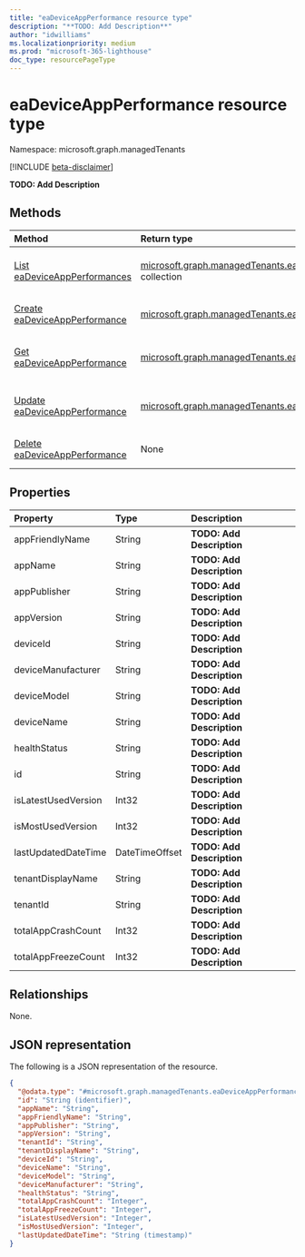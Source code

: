 ```yaml
---
title: "eaDeviceAppPerformance resource type"
description: "**TODO: Add Description**"
author: "idwilliams"
ms.localizationpriority: medium
ms.prod: "microsoft-365-lighthouse"
doc_type: resourcePageType
---
```


# eaDeviceAppPerformance resource type

Namespace: microsoft.graph.managedTenants

[!INCLUDE [beta-disclaimer](../../includes/beta-disclaimer.md)]

**TODO: Add Description**

## Methods
|Method|Return type|Description|
|:---|:---|:---|
|[List eaDeviceAppPerformances](../api/managedtenants-managedtenant-list-eadeviceappperformances.md)|[microsoft.graph.managedTenants.eaDeviceAppPerformance](../resources/managedtenants-eadeviceappperformance.md) collection|Get a list of the [eaDeviceAppPerformance](../resources/managedtenants-eadeviceappperformance.md) objects and their properties.|
|[Create eaDeviceAppPerformance](../api/managedtenants-managedtenant-post-eadeviceappperformances.md)|[microsoft.graph.managedTenants.eaDeviceAppPerformance](../resources/managedtenants-eadeviceappperformance.md)|Create a new [eaDeviceAppPerformance](../resources/managedtenants-eadeviceappperformance.md) object.|
|[Get eaDeviceAppPerformance](../api/managedtenants-eadeviceappperformance-get.md)|[microsoft.graph.managedTenants.eaDeviceAppPerformance](../resources/managedtenants-eadeviceappperformance.md)|Read the properties and relationships of an [eaDeviceAppPerformance](../resources/managedtenants-eadeviceappperformance.md) object.|
|[Update eaDeviceAppPerformance](../api/managedtenants-eadeviceappperformance-update.md)|[microsoft.graph.managedTenants.eaDeviceAppPerformance](../resources/managedtenants-eadeviceappperformance.md)|Update the properties of an [eaDeviceAppPerformance](../resources/managedtenants-eadeviceappperformance.md) object.|
|[Delete eaDeviceAppPerformance](../api/managedtenants-managedtenant-delete-eadeviceappperformances.md)|None|Delete an [eaDeviceAppPerformance](../resources/managedtenants-eadeviceappperformance.md) object.|

## Properties
|Property|Type|Description|
|:---|:---|:---|
|appFriendlyName|String|**TODO: Add Description**|
|appName|String|**TODO: Add Description**|
|appPublisher|String|**TODO: Add Description**|
|appVersion|String|**TODO: Add Description**|
|deviceId|String|**TODO: Add Description**|
|deviceManufacturer|String|**TODO: Add Description**|
|deviceModel|String|**TODO: Add Description**|
|deviceName|String|**TODO: Add Description**|
|healthStatus|String|**TODO: Add Description**|
|id|String|**TODO: Add Description**|
|isLatestUsedVersion|Int32|**TODO: Add Description**|
|isMostUsedVersion|Int32|**TODO: Add Description**|
|lastUpdatedDateTime|DateTimeOffset|**TODO: Add Description**|
|tenantDisplayName|String|**TODO: Add Description**|
|tenantId|String|**TODO: Add Description**|
|totalAppCrashCount|Int32|**TODO: Add Description**|
|totalAppFreezeCount|Int32|**TODO: Add Description**|

## Relationships
None.

## JSON representation
The following is a JSON representation of the resource.
<!-- {
  "blockType": "resource",
  "keyProperty": "id",
  "@odata.type": "microsoft.graph.managedTenants.eaDeviceAppPerformance",
  "openType": true
}
-->
``` json
{
  "@odata.type": "#microsoft.graph.managedTenants.eaDeviceAppPerformance",
  "id": "String (identifier)",
  "appName": "String",
  "appFriendlyName": "String",
  "appPublisher": "String",
  "appVersion": "String",
  "tenantId": "String",
  "tenantDisplayName": "String",
  "deviceId": "String",
  "deviceName": "String",
  "deviceModel": "String",
  "deviceManufacturer": "String",
  "healthStatus": "String",
  "totalAppCrashCount": "Integer",
  "totalAppFreezeCount": "Integer",
  "isLatestUsedVersion": "Integer",
  "isMostUsedVersion": "Integer",
  "lastUpdatedDateTime": "String (timestamp)"
}
```

